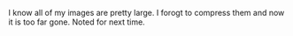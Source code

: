 I know all of my images are pretty large. I forogt to compress them and now it is too far gone. Noted for next time.